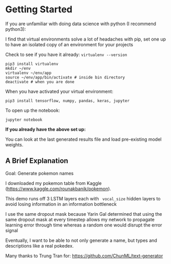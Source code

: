 # Getting Started
If you are unfamiliar with doing data science with python (I recommend python3):

I find that virtual environments solve a lot of headaches with pip, set one up to have an isolated copy of an environment for your projects

Check to see if you have it already: `virtualenv --version`

```
pip3 install virtualenv
mkdir ~/env
virtualenv ~/env/app
source ~/env/app/bin/activate # inside bin directory
deactivate # when you are done
```

When you have activated your virtual environment:

```
pip3 install tensorflow, numpy, pandas, keras, jupyter
```

To open up the notebook:

```
jupyter notebook
```

**If you already have the above set up:**

You can look at the last generated results file and load pre-existing model weights.

## A Brief Explanation

Goal: Generate pokemon names

I downloaded my pokemon table from Kaggle (https://www.kaggle.com/rounakbanik/pokemon).

This demo runs off 3 LSTM layers each with ` vocal_size` hidden layers to avoid losing information in an information bottleneck

I use the same dropout mask because Yarin Gal determined that using the same dropout mask at every timestep allows my network to propagate learning error through time whereas a random one would disrupt the error signal

Eventually, I want to be able to not only generate a name, but types and descriptions like a real pokedex.

Many thanks to Trung Tran for: https://github.com/ChunML/text-generator

